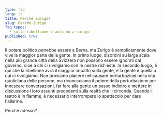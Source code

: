 ```yaml
---
type: faq
lang: it
title: Perché Zurigo?
slug: Perché-Zurigo
faq_types:
  - sulla-ribellione-d-autunno-a-zurigo
published: true
---
```

Il potere politico potrebbe essere a Berna, ma Zurigo è semplicemente dove vive la maggior parte della gente. In primo luogo, disordini su larga scala nella più grande città della Svizzera non possono essere ignorati dal governo, cioè a chi ci rivolgiamo con le nostre richieste. In secondo luogo, è qui che la ribellione avrà il maggior impatto sulla gente, e la gente è quella a cui ci rivolgiamo. Non proviamo piacere nel causare perturbazioni nella vita quotidiana delle persone, ma riconosciamo il potere della perturbazione per innescare conversazioni, far fare alla gente un passo indietro e mettere in discussione i loro assunti precedenti sulla realtà che li circonda. Quando il teatro è in fiamme, è necessario interrompere lo spettacolo per dare l'allarme. 

Perché adesso?